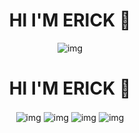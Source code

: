 
<div align="center"> 
<h1 align="center">HI I'M ERICK 👋</h1>
 <img align="center" src="http://imgfz.com/i/CHJmous.png" alt="img">
  <a href="https://img.shields.io/badge/https%3A%2F%2Fwa.link%2Flqn8xx-whatsapp-blue"> </a>

</div>

<div align="center"> 
<h1 align="center">HI I'M ERICK 👋</h1>
 <img align="center" src="http://imgfz.com/i/TyjfGow.png" alt="img">
  <img align="center" src="http://imgfz.com/i/JA4Ugti.png" alt="img">
   <img align="center" src="http://imgfz.com/i/H5Zpleg.png" alt="img">
    <img align="center" src="http://imgfz.com/i/trFmlXU.png" alt="img">


</div>





